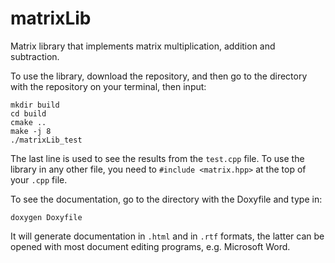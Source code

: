# matrixLib

Matrix library that implements matrix multiplication, addition and subtraction.

To use the library, download the repository, and then go to the directory with the repository on your terminal, then input:

```
mkdir build
cd build
cmake ..
make -j 8
./matrixLib_test
```
The last line is used to see the results from the `test.cpp` file. To use the library in any other file, you need to `#include <matrix.hpp>` at the top of your `.cpp` file.

To see the documentation, go to the directory with the Doxyfile and type in:
```
doxygen Doxyfile

```
It will generate documentation in `.html` and in `.rtf` formats, the latter can be opened with most document editing programs, e.g. Microsoft Word.
